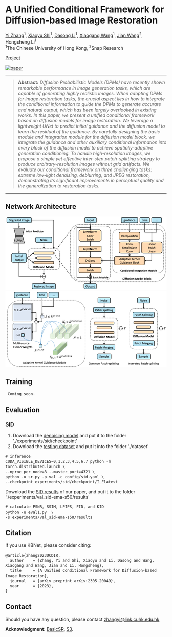 # A Unified Conditional Framework for Diffusion-based Image Restoration

[Yi Zhang](https://zhangyi-3.github.io/)<sup>1</sup>,
[Xiaoyu Shi](https://scholar.google.com/citations?user=fbEuTJUAAAAJ&hl=en)<sup>1</sup>, 
[Dasong Li](https://dasongli1.github.io/)<sup>1</sup>,
[Xiaogang Wang](https://scholar.google.com/citations?user=-B5JgjsAAAAJ)<sup>1</sup>, 
[Jian Wang](https://jianwang-cmu.github.io/)<sup>2</sup>, 
[Hongsheng Li](https://www.ee.cuhk.edu.hk/~hsli/)<sup>1</sup><br>
<sup>1</sup>The Chinese University of Hong Kong, <sup>2</sup>Snap Research

[Project](https://zhangyi-3.github.io/project/UCDIR)

[![paper](https://img.shields.io/badge/arXiv-Paper-<COLOR>.svg)](https://arxiv.org/abs/2305.20049)

<hr />

> **Abstract:** *Diffusion Probabilistic Models (DPMs) have recently shown remarkable performance 
> in image generation tasks, which are capable of generating highly realistic images. When adopting 
> DPMs for image restoration tasks, the crucial aspect lies in how to integrate the conditional 
> information to guide the DPMs to generate accurate and natural output, which has been largely 
> overlooked in existing works.
In this paper, we present a unified conditional framework based on diffusion models for image 
> restoration. We leverage a lightweight UNet to predict initial guidance and the diffusion model to 
> learn the residual of the guidance. By carefully designing the basic module and integration module 
> for the diffusion model block, we integrate the guidance and other auxiliary conditional information
> into every block of the diffusion model to achieve spatially-adaptive generation conditioning.
> To handle high-resolution images, we propose a simple yet effective inter-step patch-splitting 
> strategy to produce arbitrary-resolution images without grid artifacts. We evaluate our conditional
> framework on three challenging tasks: extreme low-light denoising, deblurring, and JPEG restoration,
> demonstrating its significant improvements in perceptual quality and the generalization to 
> restoration tasks.* 
<hr />

## Network Architecture

<img src = "figs/overview.png"> 

<img src = "figs/overview1.png"> 

## Training

[//]: # (Run `python setup.py develop --no_cuda_ext` to install basicsr.)
```
 Coming soon.

```


## Evaluation
### SID
1. Download the [denoising model](https://mycuhk-my.sharepoint.com/:f:/g/personal/1155135732_link_cuhk_edu_hk/EuWEqZU5P9VJuguLvEqF_3EBs4lLZpaUW_qbfZiRQvHz3Q?e=2S3cxI) and put it to the folder './experiments/sid/checkpoint'
2. Download the [testing dataset](https://mycuhk-my.sharepoint.com/:f:/g/personal/1155135732_link_cuhk_edu_hk/EpvezoozpwFIiPCOmZiSltMBSjuTGsQKsKEM3cw9Wf7awg?e=vTVbGr) and put it into the folder './dataset'
```
# inference
CUDA_VISIBLE_DEVICES=0,1,2,3,4,5,6,7 python -m torch.distributed.launch \
--nproc_per_node=8 --master_port=4321 \
python -u sr.py -p val -c config/sid.yaml \
--checkpoint experiments/sid/checkpoint/I_Elatest
```
Download the [SID results](https://mycuhk-my.sharepoint.com/:f:/g/personal/1155135732_link_cuhk_edu_hk/ErVfp6DupExBk2hZn3q2MtMBmfDOBB8a96WQZg-xDqJB9w?e=m7vmVs) of our paper, and put it to the folder './experiments/val_sid-ema-s50/results'
```
# calculate PSNR, SSIM, LPIPS, FID, and KID
python -u eval1.py  \
-s experiments/val_sid-ema-s50/results
```

 
## Citation
If you use KBNet, please consider citing:

    @article{zhang2023UCDIR,
      author    = {Zhang, Yi and Shi, Xiaoyu and Li, Dasong and Wang, Xiaogang and Wang, Jian and Li, Hongsheng},
      title     = {A Unified Conditional Framework for Diffusion-based Image Restoration},
      journal   = {arXiv preprint arXiv:2305.20049},
      year      = {2023},
    }

## Contact
Should you have any question, please contact zhangyi@link.cuhk.edu.hk


**Acknowledgment:** [BasicSR](https://github.com/xinntao/BasicSR), [S3](https://github.com/Janspiry/Image-Super-Resolution-via-Iterative-Refinement). 
 